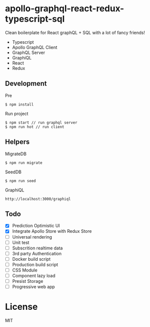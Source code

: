 # apollo-graphql-react-redux-typescript-sql
Clean boilerplate for React graphQL + SQL with a lot of fancy friends!

- Typescript
- Apollo GraphQL Client
- GraphQL Server
- GraphiQL
- React
- Redux


## Development
Pre
```
$ npm install
```
Run project
```
$ npm start // run graphql server
$ npm run hot // run client
```
## Helpers
MigrateDB
```
$ npm run migrate
```

SeedDB
```
$ npm run seed
```

GraphiQL
```
http://localhost:3000/graphiql
```

## Todo
- [x] Prediction Optimistic UI
- [X] Integrate Apollo Store with Redux Store
- [ ] Universal rendering
- [ ] Unit test
- [ ] Subscrition realtime data
- [ ] 3rd party Authentication
- [ ] Docker build script
- [ ] Production build script
- [ ] CSS Module
- [ ] Component lazy load
- [ ] Presist Storage
- [ ] Progressive web app

# License
MIT
